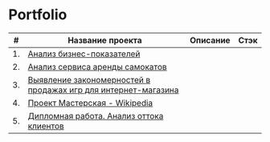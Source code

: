 # Portfolio

|#| Название проекта                    | Описание               | Стэк |
|--| -------------                      |:------------------:| -----:|
|1.|   [Анализ бизнес-показателей](https://github.com/Kati6ka/Portfolio/tree/2271fbc7d2194b62fbbcb1e05514760451b01107/Project%201)        |   |  |
|2.| [Анализ сервиса аренды самокатов](https://github.com/Kati6ka/Portfolio/tree/d1d266a0b5c14613697a61c28c2c0eaf7465c458/Project%202)    |  |    |
|3.|  [Выявление закономерностей в продажах игр для интернет-магазина](https://github.com/Kati6ka/Portfolio/tree/0a68f28b4feac9c59dcc5be546dc6fe15077d401/Project%203)         |     |
|4.| [Проект Мастерская - Wikipedia](https://github.com/Kati6ka/Portfolio/tree/80213145c7ec599ad04964aec2919083f8163599/Project%204)|              |        |
|5.|[Дипломная работа. Анализ оттока клиентов]()|       |       

